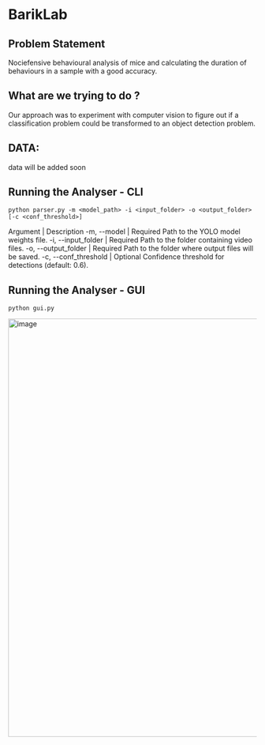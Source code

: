 # BarikLab

## Problem Statement
Nociefensive behavioural analysis of mice and calculating the duration of behaviours in a sample with a good accuracy.

## What are we trying to do ?
Our approach was to experiment with computer vision to figure out if a classification problem could be transformed to an object detection problem. 

## DATA:
data will be added soon

## Running the Analyser - CLI
    python parser.py -m <model_path> -i <input_folder> -o <output_folder> [-c <conf_threshold>]

Argument	           |          Description
-m, --model	           |   Required     Path to the YOLO model weights file.
-i, --input_folder	   |   Required     Path to the folder containing video files.
-o, --output_folder	   |   Required     Path to the folder where output files will be saved.
-c, --conf_threshold   |   Optional     Confidence threshold for detections (default: 0.6).

## Running the Analyser - GUI
    python gui.py

<img width="847" alt="image" src="https://github.com/user-attachments/assets/8c90c569-48f9-4119-8470-b8f50e791963" />





